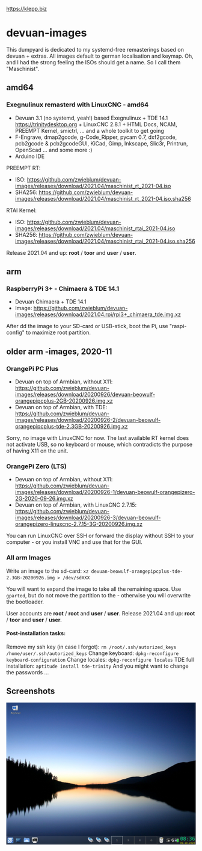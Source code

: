 https://klepp.biz

# devuan-images
This dumpyard is dedicated to my systemd-free remasterings based on devuan + extras. All images default to german localisation and keymap. Oh, and I had the strong feeling the ISOs should get a name. So I call them "Maschinist".

## amd64
### Exegnulinux remasterd with LinuxCNC - amd64

* Devuan 3.1 (no systemd, yeah!) based Exegnulinux + TDE 14.1 https://trinitydesktop.org + LinuxCNC 2.8.1 + HTML Docs, NCAM, PREEMPT Kernel, smictrl, ... and a whole toolkit to get going
* F-Engrave, dmap2gcode, g-Code_Ripper, pycam 0.7, dxf2gcode, pcb2gcode & pcb2gcodeGUI, KiCad, Gimp, Inkscape,  Slic3r, Printrun, OpenScad ... and some more :)
* Arduino IDE

PREEMPT RT:
* ISO: https://github.com/zwieblum/devuan-images/releases/download/2021.04/maschinist_rt_2021-04.iso
* SHA256: https://github.com/zwieblum/devuan-images/releases/download/2021.04/maschinist_rt_2021-04.iso.sha256

RTAI Kernel:
* ISO: https://github.com/zwieblum/devuan-images/releases/download/2021.04/maschinist_rtai_2021-04.iso
* SHA256: https://github.com/zwieblum/devuan-images/releases/download/2021.04/maschinist_rtai_2021-04.iso.sha256

Release 2021.04 and up:  **root** / **toor** and **user** / **user**. 

## arm
### RaspberryPi 3+ - Chimaera & TDE 14.1

* Devuan Chimaera + TDE 14.1
* Image: https://github.com/zwieblum/devuan-images/releases/download/2021.04.rpi/rpi3+_chimaera_tde.img.xz

After dd the image to your SD-card or USB-stick, boot the Pi, use "raspi-config" to maximize root partition.

## older arm -images, 2020-11
### OrangePi PC Plus

* Devuan on top of Armbian, without X11: https://github.com/zwieblum/devuan-images/releases/download/20200926/devuan-beowulf-orangepipcplus-2GB-20200926.img.xz
* Devuan on top of Armbian, with TDE: https://github.com/zwieblum/devuan-images/releases/download/20200926-2/devuan-beowulf-orangepipcplus-tde-2.3GB-20200926.img.xz

Sorry, no image with LinuxCNC for now. The last available RT kernel does not activate USB, so no keyboard or mouse, which contradicts the purpose of having X11 on the unit.

### OrangePi Zero (LTS)

* Devuan on top of Armbian, without X11: https://github.com/zwieblum/devuan-images/releases/download/20200926-1/devuan-beowulf-orangepizero-2G-2020-09-26.img.xz
* Devuan on top of Armbian, with LinuxCNC 2.7.15: https://github.com/zwieblum/devuan-images/releases/download/20200926-3/devuan-beowulf-orangepizero-linuxcnc-2.7.15-3G-20200926.img.xz

You can run LinuxCNC over SSH or forward the display without SSH to your computer - or you install VNC and use that for the GUI. 

### All arm Images

Write an image to the sd-card:
`xz devuan-beowulf-orangepipcplus-tde-2.3GB-20200926.img > /dev/sdXXX`

You will want to expand the image to take all the remaining space. Use `gparted`, but do not move the partition to the - otherwise you will overwrite the bootloader. 

User accounts are **root** / **root** and **user** / **user**. 
Release 2021.04 and up:  **root** / **toor** and **user** / **user**. 

#### Post-installation tasks:

Remove my ssh key (in case I forgot): `rm /root/.ssh/autorized_keys /home/user/.ssh/autorized_keys`
Change keyboard: `dpkg-reconfigure keyboard-configuration`
Change locales: `dpkg-reconfigure locales`
TDE full installation: `aptitude install tde-trinity`
And you might want to change the passwords ...

## Screenshots
![Screenshot TDE14.1](https://github.com/zwieblum/devuan-images/blob/master/Bildschirmfoto1.png)
